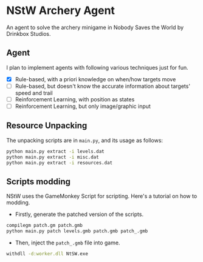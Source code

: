 # NStW Archery Agent
An agent to solve the archery minigame in Nobody Saves the World by Drinkbox Studios.

## Agent
I plan to implement agents with following various techniques just for fun.

- [X] Rule-based, with a priori knowledge on when/how targets move
- [ ] Rule-based, but doesn't know the accurate information about targets' speed and trail
- [ ] Reinforcement Learning, with position as states
- [ ] Reinforcement Learning, but only image/graphic input

## Resource Unpacking
The unpacking scripts are in `main.py`, and its usage as follows:

```sh
python main.py extract -i levels.dat
python main.py extract -i misc.dat
python main.py extract -i resources.dat
```

## Scripts modding
NStW uses the GameMonkey Script for scripting. Here's a tutorial on how to modding.

- Firstly, generate the patched version of the scripts.
```sh
compilegm patch.gm patch.gmb
python main.py patch levels.gmb patch.gmb patch_.gmb
```

- Then, inject the `patch_.gmb` file into game.
```sh
withdll -d:worker.dll NtSW.exe 
```
